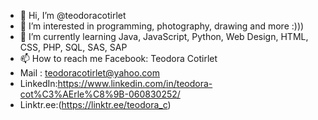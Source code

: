 - 👋 Hi, I’m @teodoracotirlet
- 👀 I’m interested in programming, photography, drawing and more :)))
- 🌱 I’m currently learning Java, JavaScript, Python, Web Design, HTML, CSS, PHP, SQL, SAS, SAP
- 📫 How to reach me Facebook: Teodora Cotirlet
- Mail : teodoracotirlet@yahoo.com
- LinkedIn:https://www.linkedin.com/in/teodora-cot%C3%AErle%C8%9B-060830252/
- Linktr.ee:(https://linktr.ee/teodora_c)

<!---
teodoracotirlet/teodoracotirlet is a ✨ special ✨ repository because its `README.md` (this file) appears on your GitHub profile.
You can click the Preview link to take a look at your changes.
--->

